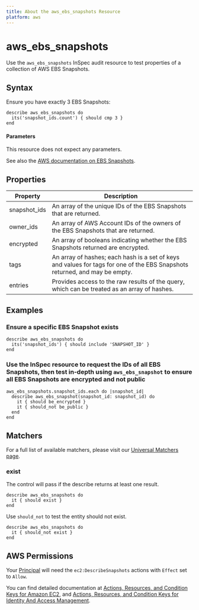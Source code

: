 ```yaml
---
title: About the aws_ebs_snapshots Resource
platform: aws
---
```


# aws\_ebs\_snapshots

Use the `aws_ebs_snapshots` InSpec audit resource to test properties of a collection of AWS EBS Snapshots.

## Syntax

 Ensure you have exactly 3 EBS Snapshots:

    describe aws_ebs_snapshots do
      its('snapshot_ids.count') { should cmp 3 }
    end

#### Parameters

This resource does not expect any parameters.

See also the [AWS documentation on EBS Snapshots](https://docs.aws.amazon.com/AWSEC2/latest/UserGuide/EBSsnapshots.html).

## Properties

|Property      | Description|
| ---          | --- |
|snapshot\_ids | An array of the unique IDs of the EBS Snapshots that are returned. |
|owner\_ids    | An array of AWS Account IDs of the owners of the EBS Snapshots that are returned. |
|encrypted     | An array of booleans indicating whether the EBS Snapshots returned are encrypted. |
|tags          | An array of hashes; each hash is a set of keys and values for tags for one of the EBS Snapshots returned, and may be empty. |
|entries       | Provides access to the raw results of the query, which can be treated as an array of hashes. |

## Examples

### Ensure a specific EBS Snapshot exists

    describe aws_ebs_snapshots do
      its('snapshot_ids') { should include 'SNAPSHOT_ID' }
    end

### Use the InSpec resource to request the IDs of all EBS Snapshots, then test in-depth using `aws_ebs_snapshot` to ensure all EBS Snapshots are encrypted and not public

    aws_ebs_snapshots.snapshot_ids.each do |snapshot_id|
      describe aws_ebs_snapshot(snapshot_id: snapshot_id) do
        it { should be_encrypted }
        it { should_not be_public }
      end
    end

## Matchers

For a full list of available matchers, please visit our [Universal Matchers page](https://www.inspec.io/docs/reference/matchers/).

### exist

The control will pass if the describe returns at least one result.

    describe aws_ebs_snapshots do
      it { should exist }
    end

Use `should_not` to test the entity should not exist.

    describe aws_ebs_snapshots do
      it { should_not exist }
    end

## AWS Permissions

Your [Principal](https://docs.aws.amazon.com/IAM/latest/UserGuide/intro-structure.html#intro-structure-principal) will need the `ec2:DescribeSnapshots` actions with `Effect` set to `Allow`.

You can find detailed documentation at [Actions, Resources, and Condition Keys for Amazon EC2](https://docs.aws.amazon.com/IAM/latest/UserGuide/list_amazonec2.html), and [Actions, Resources, and Condition Keys for Identity And Access Management](https://docs.aws.amazon.com/IAM/latest/UserGuide/list_identityandaccessmanagement.html).
